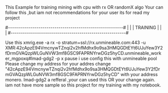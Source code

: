 This Example for training mining with cpu with rx OR randomX algo
Your can follow this ,but iam not recommendations for your user its for read my project


#---------------------------------------------------------#
|                                                         |
|                          TRAINING                       |
|                                                         |
#---------------------------------------------------------#

Use this xmrig.exe
-a rx -o stratum+ssl://rx.unmineable.com:443
-u XMR:42cApzE94VmcnywTZnqi2v2hfMdhx9o9sa3HMQGDtEYt6UJuYew3Y2fDrmGVAQzpWLGuNVW3mf8GSC9FAPRNYrwDGz5hyCD.unmineable_worker_mgpoxq#lmad-gdg2
-p x 
pause
i use config this with unmineable pool
Please change my address for your addres change "42cApzE94VmcnywTZnqi2v2hfMdhx9o9sa3HMQGDtEYt6UJuYew3Y2fDrmGVAQzpWLGuNVW3mf8GSC9FAPRNYrwDGz5hyCD"
with your address monero.
lmad-gdg2 a refferal ,your can used this OR your change again.
iam not have more sample so this project for my training with my notebook.
